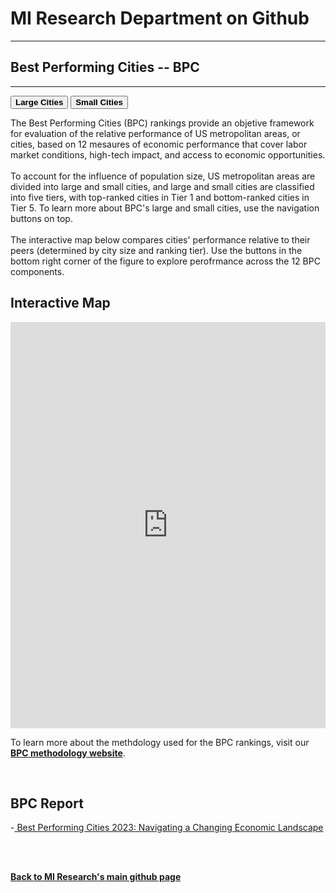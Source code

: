 <br><br>
<head>
 
<meta name="twitter:title" content="Best Performing Cities">

<meta property="og:title" content="Best Performing Cities">
<meta property="og:url" content="https://miresearch.github.io/Best-Performing-Cities/">

 </head>


<H1><b>MI Research Department on Github </b></H1>  <Hr>
<H2><b>Best Performing Cities -- BPC</b></H2>  <Hr>

  <a href="https://miresearch.github.io/BPC-Large/" target="_blank"><button class="button button2"><b>Large Cities</b></button></a> 
  <a href="https://miresearch.github.io/BPC-Small/" target="_blank"><button class="button button2"><b>Small Cities</b></button></a> 
 
The Best Performing Cities (BPC) rankings provide an objetive framework for evaluation of the relative performance of US metropolitan areas, or cities, based on 12 mesaures of economic performance that cover labor market conditions, high-tech impact, and access to economic opportunities. <br>
 <br>
To account for the influence of population size, US metropolitan areas are divided into large and small cities, and large and small cities are classified into five tiers, with top-ranked cities in Tier 1 and bottom-ranked cities in Tier 5. To learn more about BPC's large and small cities, use the navigation buttons on top. <br>
<br>
The interactive map below compares cities' performance relative to their peers (determined by city size and ranking tier). Use the buttons in the bottom right corner of the figure to explore perofrmance across the 12 BPC components.

<H2>Interactive Map</H2> 
 
 <iframe src="https://public.tableau.com/views/BPC_Tool2023_16813128784530/Dash-Emp?:showVizHome=no&:embed=true"  width="100%" height="650" frameborder="0"></iframe>
  <Br>
 
    
To learn more about the methdology used for the BPC rankings, visit our <a href="https://miresearch.github.io/BPC-methodology/" target="_blank"><b> BPC methodology website</b></a>.
  
 <Br>

<H2>BPC Report </H2>
-<a href="https://https://milkeninstitute.org/research-department" target="_blank"> Best Performing Cities 2023: Navigating a Changing Economic Landscape </a> <br>

<Br><Br>
  
<a href=" https://miresearch.github.io/About/" target="_blank"> <b>Back to MI Research's main github page</b>  </a>
<br>
<br>
<Bh>  
<br>
<br>
<Bh>



